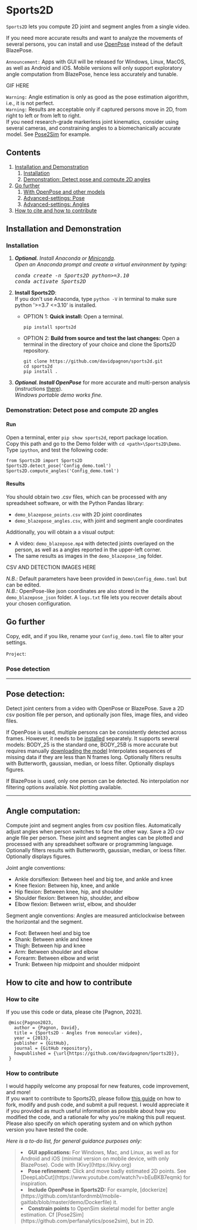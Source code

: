 <!-- 
[![Continuous integration](https://github.com/davidpagnon/sports2d/actions/workflows/continuous-integration.yml/badge.svg?branch=main)](https://github.com/davidpagnon/sports2d/actions/workflows/continuous-integration.yml)
[![PyPI version](https://badge.fury.io/py/Sports2D.svg)](https://badge.fury.io/py/Sports2D) \
[![Downloads](https://pepy.tech/badge/sports2d)](https://pepy.tech/project/sports2d)
[![Stars](https://badgen.net/github/stars/davidpagnon/sports2d)](https://github.com/davidpagnon/sports2d/stargazers)
[![License](https://img.shields.io/badge/License-BSD_3--Clause-blue.svg)](https://opensource.org/licenses/BSD-3-Clause)
[![GitHub issues](https://img.shields.io/github/issues/davidpagnon/sports2d)](https://github.com/davidpagnon/sports2d/issues)
[![GitHub issues-closed](https://img.shields.io/github/issues-closed/davidpagnon/sports2d)](https://GitHub.com/davidpagnon/sports2d/issues?q=is%3Aissue+is%3Aclosed) 
-->

# Sports2D

`Sports2D` lets you compute 2D joint and segment angles from a single video. 

If you need more accurate results and want to analyze the movements of several persons, you can install and use [OpenPose](https://github.com/CMU-Perceptual-Computing-Lab/openpose/blob/master/doc/installation/0_index.md) instead of the default BlazePose.

`Announcement:` Apps with GUI will be released for Windows, Linux, MacOS, as well as Android and iOS.
Mobile versions will only support exploratory angle computation from BlazePose, hence less accurately and tunable.


GIF HERE


`Warning:` Angle estimation is only as good as the pose estimation algorithm, i.e., it is not perfect.\
`Warning:` Results are acceptable only if captured persons move in 2D, from right to left or from left to right.\
If you need research-grade markerless joint kinematics, consider using several cameras, and constraining angles to a biomechanically accurate model. See [Pose2Sim](https://github.com/perfanalytics/pose2sim) for example.


## Contents
1. [Installation and Demonstration](#installation-and-demonstration)
   1. [Installation](#installation)
   2. [Demonstration: Detect pose and compute 2D angles](#demonstration-detect-pose-and-compute-2d-angles)
2. [Go further](#go-further)
   1. [With OpenPose and other models](#with-openpose-and-other-models)
   2. [Advanced-settings: Pose](#advanced-settings-pose)
   3. [Advanced-settings: Angles](#advanced-settings-angles)
3. [How to cite and how to contribute](#how-to-cite-and-how-to-contribute)

## Installation and Demonstration

### Installation

1. ***Optional.*** *Install Anaconda or [Miniconda](https://docs.conda.io/en/latest/miniconda.html). \
   Open an Anaconda prompt and create a virtual environment by typing:*
   <pre><i>conda create -n Sports2D python>=3.10 
   conda activate Sports2D</i></pre>

2. **Install Sports2D**: \
If you don't use Anaconda, type `python -V` in terminal to make sure python '>=3.7 <=3.10' is installed.
   - OPTION 1: **Quick install:** Open a terminal. 
       ```
       pip install sports2d
       ```
   - OPTION 2: **Build from source and test the last changes:**
     Open a terminal in the directory of your choice and clone the Sports2D repository.
       ```
       git clone https://github.com/davidpagnon/sports2d.git
       cd sports2d
       pip install .
       ```
3. ***Optional. Install OpenPose*** for more accurate and multi-person analysis (instructions [there](https://github.com/CMU-Perceptual-Computing-Lab/openpose/blob/master/doc/installation/0_index.md)). \
*Windows portable demo works fine.*


### Demonstration: Detect pose and compute 2D angles

#### Run
Open a terminal, enter `pip show sports2d`, report package location. \
Copy this path and go to the Demo folder with `cd <path>\Sports2D\Demo`. \
Type `ipython`, and test the following code:
```
from Sports2D import Sports2D
Sports2D.detect_pose('Config_demo.toml')
Sports2D.compute_angles('Config_demo.toml')
```

#### Results
You should obtain two .csv files, which can be processed with any spreadsheet software, or with the Python Pandas library:
- `demo_blazepose_points.csv` with 2D joint coordinates
- `demo_blazepose_angles.csv`, with joint and segment angle coordinates

Additionally, you will obtain a a visual output: 
- A video: `demo_blazepose.mp4` with detected joints overlayed on the person, as well as a angles reported in the upper-left corner. 
- The same results as images in the `demo_blazepose_img` folder. 

CSV AND DETECTION IMAGES HERE

*N.B.:* Default parameters have been provided in `Demo\Config_demo.toml` but can be edited.\
*N.B.:* OpenPose-like json coordinates are also stored in the `demo_blazepose_json` folder. A `logs.txt` file lets you recover details about your chosen configuration.

## Go further

Copy, edit, and if you like, rename your `Config_demo.toml` file to alter your settings.

`Project`: 


### Pose detection



-----
Pose detection:
-----
Detect joint centers from a video with OpenPose or BlazePose.
Save a 2D csv position file per person, and optionally json files, image files, and video files.

If OpenPose is used, multiple persons can be consistently detected across frames.
However, it needs to be [installed](https://github.com/CMU-Perceptual-Computing-Lab/openpose/blob/master/doc/installation/0_index.md) separately.
It supports several models: BODY_25 is the standard one, BODY_25B is more accurate but requires manually [downloading the model](https://github.com/CMU-Perceptual-Computing-Lab/openpose_train/blob/master/experimental_models/README.md)
Interpolates sequences of missing data if they are less than N frames long.
Optionally filters results with Butterworth, gaussian, median, or loess filter.
Optionally displays figures.

If BlazePose is used, only one person can be detected.
No interpolation nor filtering options available. Not plotting available.

-----
Angle computation:
-----
Compute joint and segment angles from csv position files.
Automatically adjust angles when person switches to face the other way.
Save a 2D csv angle file per person. These joint and segment angles can be plotted and processed with any spreadsheet software or programming language.
Optionally filters results with Butterworth, gaussian, median, or loess filter.
Optionally displays figures.

Joint angle conventions:
- Ankle dorsiflexion: Between heel and big toe, and ankle and knee
- Knee flexion: Between hip, knee, and ankle 
- Hip flexion: Between knee, hip, and shoulder
- Shoulder flexion: Between hip, shoulder, and elbow
- Elbow flexion: Between wrist, elbow, and shoulder

Segment angle conventions:
Angles are measured anticlockwise between the horizontal and the segment.
- Foot: Between heel and big toe
- Shank: Between ankle and knee
- Thigh: Between hip and knee
- Arm: Between shoulder and elbow
- Forearm: Between elbow and wrist
- Trunk: Between hip midpoint and shoulder midpoint

## How to cite and how to contribute

### How to cite
If you use this code or data, please cite [Pagnon, 2023].

     @misc{Pagnon2023,
       author = {Pagnon, David},
       title = {Sports2D - Angles from monocular video},
       year = {2013},
       publisher = {GitHub},
       journal = {GitHub repository},
       howpublished = {\url{https://github.com/davidpagnon/Sports2D}},
     }

### How to contribute
I would happily welcome any proposal for new features, code improvement, and more!\
If you want to contribute to Sports2D, please follow [this guide](https://docs.github.com/en/get-started/quickstart/contributing-to-projects) on how to fork, modify and push code, and submit a pull request. I would appreciate it if you provided as much useful information as possible about how you modified the code, and a rationale for why you're making this pull request. Please also specify on which operating system and on which python version you have tested the code.

*Here is a to-do list, for general guidance purposes only:*
> <li> <b>GUI applications:</b> For Windows, Mac, and Linux, as well as for Android and iOS (minimal version on mobile device, with only BlazePose). Code with [Kivy](https://kivy.org)</li>
> <li> <b>Pose refinement:</b> Click and move badly estimated 2D points. See [DeepLabCut](https://www.youtube.com/watch?v=bEuBKB7eqmk) for inspiration.
> <li> <b>Include OpenPose in Sports2D:</b> For example, [dockerize](https://github.com/stanfordnmbl/mobile-gaitlab/blob/master/demo/Dockerfile) it.
> <li> <b>Constrain points</b> to OpenSim skeletal model for better angle estimation. Cf [Pose2Sim](https://github.com/perfanalytics/pose2sim), but in 2D.
